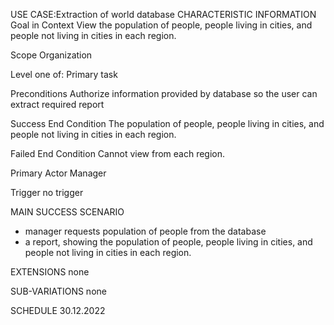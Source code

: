 USE CASE:Extraction of world database
CHARACTERISTIC INFORMATION
Goal in Context
View the population of people, people living in cities, and people not living in cities in each region.

Scope
Organization 

Level
one of: Primary task

Preconditions
Authorize information provided by database so the user can extract required report

Success End Condition
The population of people, people living in cities, and people not living in cities in each region.

Failed End Condition
Cannot view from each region. 

Primary Actor
Manager

Trigger
no trigger

MAIN SUCCESS SCENARIO
- manager requests population of people from the database
- a report, showing the population of people, people living in cities, and people not living in cities in each region.

EXTENSIONS
none

SUB-VARIATIONS
none

SCHEDULE
30.12.2022
